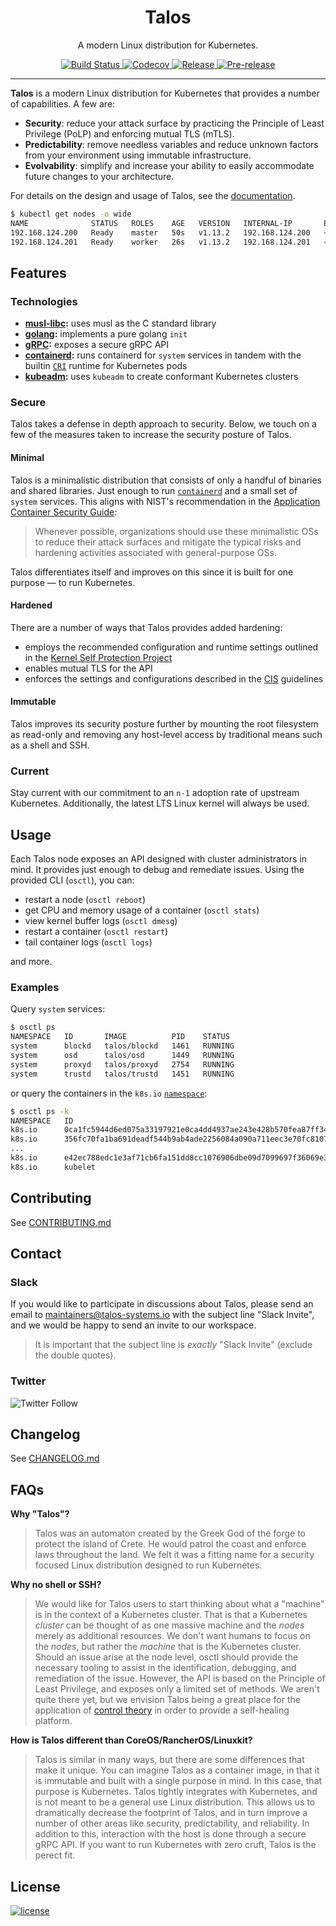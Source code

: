 <p align="center">
  <h1 align="center">Talos</h1>
  <p align="center">A modern Linux distribution for Kubernetes.</p>
  <p align="center">
    <a href="https://travis-ci.org/talos-systems/talos">
      <img alt="Build Status" src="https://img.shields.io/travis/talos-systems/talos.svg?logo=travis&style=flat-square">
    </a>
    <a href="https://codecov.io/gh/talos-systems/talos">
      <img alt="Codecov" src="https://img.shields.io/codecov/c/github/talos-systems/talos.svg?style=flat-square">
    </a>
    <a href="https://github.com/talos-systems/talos/releases/latest">
      <img alt="Release" src="https://img.shields.io/github/release/talos-systems/talos.svg?logo=github&logoColor=white&style=flat-square">
    </a>
    <a href="https://github.com/talos-systems/talos/releases/latest">
      <img alt="Pre-release" src="https://img.shields.io/github/release-pre/talos-systems/talos.svg?label=pre-release&logo=GitHub&logoColor=white&style=flat-square">
    </a>
  </p>
</p>

---

**Talos** is a modern Linux distribution for Kubernetes that provides a number of capabilities. A few are:

- **Security**: reduce your attack surface by practicing the Principle of Least Privilege (PoLP) and enforcing mutual TLS (mTLS).
- **Predictability**: remove needless variables and reduce unknown factors from your environment using immutable infrastructure.
- **Evolvability**: simplify and increase your ability to easily accommodate future changes to your architecture.

For details on the design and usage of Talos, see the [documentation](https://docs.talos-systems.com).

```bash
$ kubectl get nodes -o wide
NAME              STATUS   ROLES    AGE   VERSION   INTERNAL-IP       EXTERNAL-IP   OS-IMAGE                              KERNEL-VERSION   CONTAINER-RUNTIME
192.168.124.200   Ready    master   50s   v1.13.2   192.168.124.200   <none>        Talos (v0.1.0-alpha.16) by Autonomy   4.19.10-talos    containerd://1.2.2
192.168.124.201   Ready    worker   26s   v1.13.2   192.168.124.201   <none>        Talos (v0.1.0-alpha.16) by Autonomy   4.19.10-talos    containerd://1.2.2
```

## Features

### Technologies

- **[musl-libc][musl]:** uses musl as the C standard library
- **[golang][golang]:** implements a pure golang `init`
- **[gRPC][grpc]:** exposes a secure gRPC API
- **[containerd][containerd]:** runs containerd for `system` services in tandem with the builtin [`CRI`][cri] runtime for Kubernetes pods
- **[kubeadm][kubeadm]:** uses `kubeadm` to create conformant Kubernetes clusters

### Secure

Talos takes a defense in depth approach to security.
Below, we touch on a few of the measures taken to increase the security posture of Talos.

#### Minimal

Talos is a minimalistic distribution that consists of only a handful of binaries and shared libraries.
Just enough to run [`containerd`][containerd] and a small set of `system` services.
This aligns with NIST's recommendation in the [Application Container Security Guide][nist]:

> Whenever possible, organizations should use these minimalistic OSs to reduce their attack surfaces and mitigate the typical risks and hardening activities associated with general-purpose OSs.

Talos differentiates itself and improves on this since it is built for one purpose — to run Kubernetes.

#### Hardened

There are a number of ways that Talos provides added hardening:

- employs the recommended configuration and runtime settings outlined in the [Kernel Self Protection Project][kspp]
- enables mutual TLS for the API
- enforces the settings and configurations described in the [CIS][cis] guidelines

#### Immutable

Talos improves its security posture further by mounting the root filesystem as read-only and removing any host-level access by traditional means such as a shell and SSH.

### Current

Stay current with our commitment to an `n-1` adoption rate of upstream Kubernetes.
Additionally, the latest LTS Linux kernel will always be used.

## Usage

Each Talos node exposes an API designed with cluster administrators in mind.
It provides just enough to debug and remediate issues.
Using the provided CLI (`osctl`), you can:

- restart a node (`osctl reboot`)
- get CPU and memory usage of a container (`osctl stats`)
- view kernel buffer logs (`osctl dmesg`)
- restart a container (`osctl restart`)
- tail container logs (`osctl logs`)

and more.

### Examples

Query `system` services:

```bash
$ osctl ps
NAMESPACE   ID       IMAGE          PID    STATUS
system      blockd   talos/blockd   1461   RUNNING
system      osd      talos/osd      1449   RUNNING
system      proxyd   talos/proxyd   2754   RUNNING
system      trustd   talos/trustd   1451   RUNNING
```

or query the containers in the `k8s.io` [`namespace`](https://github.com/containerd/containerd/blob/master/docs/namespaces.md):

```bash
$ osctl ps -k
NAMESPACE   ID                                                                 IMAGE                                                                     PID    STATUS
k8s.io      0ca1fc5944d6ed075a33197921e0ca4dd4937ae243e428b570fea87ff34f1811   sha256:da86e6ba6ca197bf6bc5e9d900febd906b133eaa4750e6bed647b0fbe50ed43e   2341   RUNNING
k8s.io      356fc70fa1ba691deadf544b9ab4ade2256084a090a711eec3e70fc810709374   sha256:da86e6ba6ca197bf6bc5e9d900febd906b133eaa4750e6bed647b0fbe50ed43e   2342   RUNNING
...
k8s.io      e42ec788edc1e3af71cb6fa151dd8cc1076906dbe09d7099697f36069e38b5a8   sha256:4ff8d484069d463252df6a461ba13f073b247a4f19e421b3117c584d39b4a67f   2508   RUNNING
k8s.io      kubelet                                                            k8s.gcr.io/hyperkube:v1.13.2                                              2068   RUNNING
```

## Contributing

See [CONTRIBUTING.md](CONTRIBUTING.md)

## Contact

### Slack

If you would like to participate in discussions about Talos, please send an email to maintainers@talos-systems.io with the subject line "Slack Invite", and we would be happy to send an invite to our workspace.

> It is important that the subject line is _exactly_ "Slack Invite" (exclude the double quotes).

### Twitter

![Twitter Follow](https://img.shields.io/twitter/follow/talossystems.svg?style=social)

## Changelog

See [CHANGELOG.md](CHANGELOG.md)

## FAQs

**Why "Talos"?**

> Talos was an automaton created by the Greek God of the forge to protect the island of Crete.
> He would patrol the coast and enforce laws throughout the land.
> We felt it was a fitting name for a security focused Linux distribution designed to run Kubernetes.

**Why no shell or SSH?**

> We would like for Talos users to start thinking about what a "machine" is in the context of a Kubernetes cluster.
> That is that a Kubernetes _cluster_ can be thought of as one massive machine and the _nodes_ merely as additional resources.
> We don't want humans to focus on the _nodes_, but rather the _machine_ that is the Kubernetes cluster.
> Should an issue arise at the node level, osctl should provide the necessary tooling to assist in the identification, debugging, and remediation of the issue.
> However, the API is based on the Principle of Least Privilege, and exposes only a limited set of methods.
> We aren't quite there yet, but we envision Talos being a great place for the application of [control theory](https://en.wikipedia.org/wiki/Control_theory) in order to provide a self-healing platform.

**How is Talos different than CoreOS/RancherOS/Linuxkit?**

> Talos is similar in many ways, but there are some differences that make it unique.
> You can imagine Talos as a container image, in that it is immutable and built with a single purpose in mind.
> In this case, that purpose is Kubernetes.
> Talos tightly integrates with Kubernetes, and is not meant to be a general use Linux distribution.
> This allows us to dramatically decrease the footprint of Talos, and in turn improve a number of other areas like security, predictability, and reliability.
> In addition to this, interaction with the host is done through a secure gRPC API.
> If you want to run Kubernetes with zero cruft, Talos is the perect fit.

## License

[![license](https://img.shields.io/github/license/talos-systems/talos.svg?style=flat-square)](https://github.com/talos-systems/talos/blob/master/LICENSE)

[musl]: https://www.musl-libc.org/
[golang]: https://golang.org/
[grpc]: https://grpc.io/
[containerd]: https://containerd.io/
[kubeadm]: https://github.com/kubernetes/kubeadm
[cri]: https://github.com/containerd/cri
[cis]: https://www.cisecurity.org/benchmark/kubernetes/
[kspp]: https://kernsec.org/wiki/index.php/Kernel_Self_Protection_Project
[nist]: https://www.nist.gov/publications/application-container-security-guide
